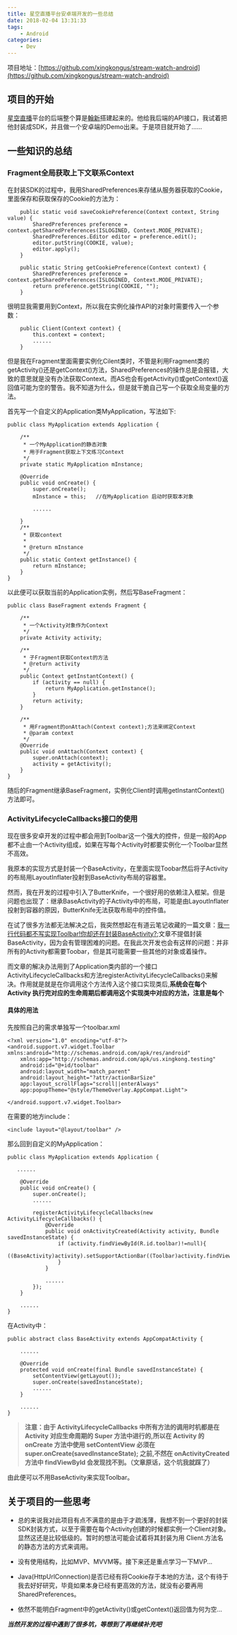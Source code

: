 ```yaml
---
title: 星空直播平台安卓端开发的一些总结
date: 2018-02-04 13:31:33
tags: 
    - Android
categories: 
    - Dev
---
```


项目地址：[https://github.com/xingkongus/stream-watch-android](https://github.com/xingkongus/stream-watch-android)

## 项目的开始

[星空直播](http://live.xingkong.us)平台的后端整个算是[翰新](https://github.com/Hansin1997)搭建起来的。他给我后端的API接口，我试着把他封装成SDK，并且做一个安卓端的Demo出来。于是项目就开始了......

<!-- more -->

## 一些知识的总结

### Fragment全局获取上下文联系Context

在封装SDK的过程中，我用SharedPreferences来存储从服务器获取的Cookie，里面保存和获取保存的Cookie的方法为：

```
    public static void saveCookiePreference(Context context, String value) {
        SharedPreferences preference = context.getSharedPreferences(ISLOGINED, Context.MODE_PRIVATE);
        SharedPreferences.Editor editor = preference.edit();
        editor.putString(COOKIE, value);
        editor.apply();
    }

    public static String getCookiePreference(Context context) {
        SharedPreferences preference = context.getSharedPreferences(ISLOGINED, Context.MODE_PRIVATE);
        return preference.getString(COOKIE, "");
    }
```

很明显我需要用到Context，所以我在实例化操作API的对象时需要传入一个参数：
```
    public Client(Context context) {
        this.context = context;
        ......
    }
```

但是我在Fragment里面需要实例化Cilent类时，不管是利用Fragment类的getActivity()还是getContext()方法，SharedPreferences的操作总是会报错，大致的意思就是没有办法获取Context。而AS也会有getActivity()或getContext()返回值可能为空的警告。我不知道为什么，但是就干脆自己写一个获取全局变量的方法。

首先写一个自定义的Application类MyApplication，写法如下:

```
public class MyApplication extends Application {

    /**
     * 一个MyApplication的静态对象
     * 用于Fragment获取上下文练习Context
     */
    private static MyApplication mInstance;

    @Override
    public void onCreate() {
        super.onCreate();
        mInstance = this;   //在MyApplication 启动时获取本对象

        ......

    }
    /**
     * 获取context
     *
     * @return mInstance
     */
    public static Context getInstance() {
        return mInstance;
    }
}
```

以此便可以获取当前的Application实例，然后写BaseFragment：

```
public class BaseFragment extends Fragment {

    /**
     * 一个Activity对象作为Context
     */
    private Activity activity;

    /**
     * 子Fragment获取Context的方法
     * @return activity
     */
    public Context getInstantContext() {
        if (activity == null) {
            return MyApplication.getInstance();
        }
        return activity;
    }

    /**
     * 用Fragment的onAttach(Context context);方法来绑定Context
     * @param context
     */
    @Override
    public void onAttach(Context context) {
        super.onAttach(context);
        activity = getActivity();
    }
}
```

随后的Fragment继承BaseFragment，实例化Client时调用getInstantContext()方法即可。

### ActivityLifecycleCallbacks接口的使用

现在很多安卓开发的过程中都会用到Toolbar这一个强大的控件，但是一般的App都不止由一个Activity组成，如果在写每个Activity时都要实例化一个Toolbar显然不高效。

我原本的实现方式是封装一个BaseActivity，在里面实现Toobar然后将子Activity的布局用LayoutInflater投射到BaseActivity布局的容器里。

然而，我在开发的过程中引入了ButterKnife，一个很好用的依赖注入框架。但是问题也出现了：继承BaseActivity的子Activity中的布局，可能是由LayoutInflater投射到容器的原因，ButterKnife无法获取布局中的控件值。

在试了很多方法都无法解决之后，我突然想起在有道云笔记收藏的一篇文章：[我一行代码都不写实现Toolbar!你却还在封装BaseActivity?](https://www.jianshu.com/p/75a5c24174b2);文章不提倡封装BaseActivity，因为会有管理困难的问题。在我此次开发也会有这样的问题：并非所有的Activity都需要Toobar，但是其可能需要一些其他的对象或着操作。

而文章的解决办法用到了Application类内部的一个接口ActivityLifecycleCallbacks和方法registerActivityLifecycleCallbacks()来解决。作用就是就是在你调用这个方法传入这个接口实现类后,**系统会在每个 Activity 执行完对应的生命周期后都调用这个实现类中对应的方法，注意是每个**

#### 具体的用法

先按照自己的需求单独写一个toolbar.xml

```
<?xml version="1.0" encoding="utf-8"?>
<android.support.v7.widget.Toolbar xmlns:android="http://schemas.android.com/apk/res/android"
    xmlns:app="http://schemas.android.com/apk/us.xingkong.testing"
    android:id="@+id/toolbar"
    android:layout_width="match_parent"
    android:layout_height="?attr/actionBarSize"
    app:layout_scrollFlags="scroll||enterAlways"
    app:popupTheme="@style/ThemeOverlay.AppCompat.Light">

</android.support.v7.widget.Toolbar>
```

在需要的地方include：

```
<include layout="@layout/toolbar" />
```

那么回到自定义的MyApplication：

```
public class MyApplication extends Application {

   ......

    @Override
    public void onCreate() {
        super.onCreate();
        ......

        registerActivityLifecycleCallbacks(new ActivityLifecycleCallbacks() {
            @Override
            public void onActivityCreated(Activity activity, Bundle savedInstanceState) {
                if (activity.findViewById(R.id.toolbar)!=null){
                    ((BaseActivity)activity).setSupportActionBar((Toolbar)activity.findViewById(R.id.toolbar));
                }
            }

            ......
        });
    }

    ......
}
```

在Activity中：

```
public abstract class BaseActivity extends AppCompatActivity {

    ......

    @Override
    protected void onCreate(final Bundle savedInstanceState) {
        setContentView(getLayout());
        super.onCreate(savedInstanceState);
        ......
    }

    ......
}
```

>**注意：由于 ActivityLifecycleCallbacks 中所有方法的调用时机都是在 Activity 对应生命周期的 Super 方法中进行的,所以在 Activity 的 onCreate 方法中使用 setContentView 必须在 super.onCreate(savedInstanceState); 之前,不然在 onActivityCreated 方法中 findViewById 会发现找不到。（文章原话，这个坑我就踩了）**

由此便可以不用BaseActivity来实现Toolbar。

## 关于项目的一些思考

* 总的来说我对此项目有点不满意的是由于才疏浅薄，我想不到一个更好的封装SDK封装方式，以至于需要在每个Activity创建的时候都实例一个Client对象。显然这还是比较低级的。暂时的想法可能会试着将其封装为用 Client.方法名 的静态方法的方式来调用。

* 没有使用结构，比如MVP、MVVM等。接下来还是重点学习一下MVP...

* Java(HttpUrlConnection)是否已经有将Cookie存于本地的方法，这个有待于我去好好研究，毕竟如果本身已经有更高效的方法，就没有必要再用SharedPreferences。

* 依然不能明白Fragment中的getActivity()或getContext()返回值为何为空...

***当然开发的过程中遇到了很多坑，等想到了再继续补充吧***